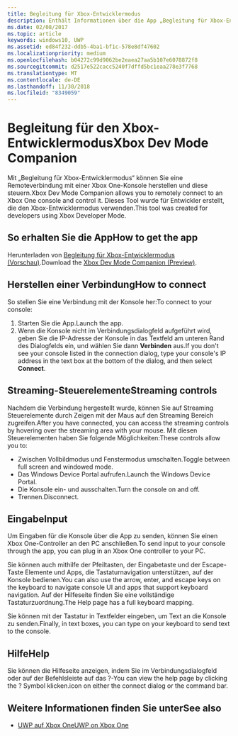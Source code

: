 ```yaml
---
title: Begleitung für Xbox-Entwicklermodus
description: Enthält Informationen über die App „Begleitung für Xbox-Entwicklermodus“.
ms.date: 02/08/2017
ms.topic: article
keywords: windows10, UWP
ms.assetid: ed84f232-ddb5-4ba1-bf1c-578e8df47602
ms.localizationpriority: medium
ms.openlocfilehash: b04272c99d9062be2eaea27aa5b107e6078872f8
ms.sourcegitcommit: d2517e522cacc5240f7dffd5bc1eaa278e3f7768
ms.translationtype: MT
ms.contentlocale: de-DE
ms.lasthandoff: 11/30/2018
ms.locfileid: "8349059"
---
```

# <a name="xbox-dev-mode-companion"></a><span data-ttu-id="e56c8-104">Begleitung für den Xbox-Entwicklermodus</span><span class="sxs-lookup"><span data-stu-id="e56c8-104">Xbox Dev Mode Companion</span></span>

<span data-ttu-id="e56c8-105">Mit „Begleitung für Xbox-Entwicklermodus“ können Sie eine Remoteverbindung mit einer Xbox One-Konsole herstellen und diese steuern.</span><span class="sxs-lookup"><span data-stu-id="e56c8-105">Xbox Dev Mode Companion allows you to remotely connect to an Xbox One console and control it.</span></span> <span data-ttu-id="e56c8-106">Dieses Tool wurde für Entwickler erstellt, die den Xbox-Entwicklermodus verwenden.</span><span class="sxs-lookup"><span data-stu-id="e56c8-106">This tool was created for developers using Xbox Developer Mode.</span></span>

## <a name="how-to-get-the-app"></a><span data-ttu-id="e56c8-107">So erhalten Sie die App</span><span class="sxs-lookup"><span data-stu-id="e56c8-107">How to get the app</span></span>  
<span data-ttu-id="e56c8-108">Herunterladen von [Begleitung für Xbox-Entwicklermodus (Vorschau)](https://www.microsoft.com/store/p/xbox-dev-mode-companion/9nblggh519cp).</span><span class="sxs-lookup"><span data-stu-id="e56c8-108">Download the [Xbox Dev Mode Companion (Preview)](https://www.microsoft.com/store/p/xbox-dev-mode-companion/9nblggh519cp).</span></span>

## <a name="how-to-connect"></a><span data-ttu-id="e56c8-109">Herstellen einer Verbindung</span><span class="sxs-lookup"><span data-stu-id="e56c8-109">How to connect</span></span>   
<span data-ttu-id="e56c8-110">So stellen Sie eine Verbindung mit der Konsole her:</span><span class="sxs-lookup"><span data-stu-id="e56c8-110">To connect to your console:</span></span>

1. <span data-ttu-id="e56c8-111">Starten Sie die App.</span><span class="sxs-lookup"><span data-stu-id="e56c8-111">Launch the app.</span></span>   
2. <span data-ttu-id="e56c8-112">Wenn die Konsole nicht im Verbindungsdialogfeld aufgeführt wird, geben Sie die IP-Adresse der Konsole in das Textfeld am unteren Rand des Dialogfelds ein, und wählen Sie dann **Verbinden** aus.</span><span class="sxs-lookup"><span data-stu-id="e56c8-112">If you don't see your console listed in the connection dialog, type your console's IP address in the text box at the bottom of the dialog, and then select **Connect**.</span></span>

## <a name="streaming-controls"></a><span data-ttu-id="e56c8-113">Streaming-Steuerelemente</span><span class="sxs-lookup"><span data-stu-id="e56c8-113">Streaming controls</span></span>
<span data-ttu-id="e56c8-114">Nachdem die Verbindung hergestellt wurde, können Sie auf Streaming Steuerelemente durch Zeigen mit der Maus auf den Streaming Bereich zugreifen.</span><span class="sxs-lookup"><span data-stu-id="e56c8-114">After you have connected, you can access the streaming controls by hovering over the streaming area with your mouse.</span></span> <span data-ttu-id="e56c8-115">Mit diesen Steuerelementen haben Sie folgende Möglichkeiten:</span><span class="sxs-lookup"><span data-stu-id="e56c8-115">These controls allow you to:</span></span>
* <span data-ttu-id="e56c8-116">Zwischen Vollbildmodus und Fenstermodus umschalten.</span><span class="sxs-lookup"><span data-stu-id="e56c8-116">Toggle between full screen and windowed mode.</span></span>
* <span data-ttu-id="e56c8-117">Das Windows Device Portal aufrufen.</span><span class="sxs-lookup"><span data-stu-id="e56c8-117">Launch the Windows Device Portal.</span></span>
* <span data-ttu-id="e56c8-118">Die Konsole ein- und ausschalten.</span><span class="sxs-lookup"><span data-stu-id="e56c8-118">Turn the console on and off.</span></span>
* <span data-ttu-id="e56c8-119">Trennen.</span><span class="sxs-lookup"><span data-stu-id="e56c8-119">Disconnect.</span></span>

## <a name="input"></a><span data-ttu-id="e56c8-120">Eingabe</span><span class="sxs-lookup"><span data-stu-id="e56c8-120">Input</span></span>
<span data-ttu-id="e56c8-121">Um Eingaben für die Konsole über die App zu senden, können Sie einen Xbox One-Controller an den PC anschließen.</span><span class="sxs-lookup"><span data-stu-id="e56c8-121">To send input to your console through the app, you can plug in an Xbox One controller to your PC.</span></span>   
    
<span data-ttu-id="e56c8-122">Sie können auch mithilfe der Pfeiltasten, der Eingabetaste und der Escape-Taste Elemente und Apps, die Tastaturnavigation unterstützen, auf der Konsole bedienen.</span><span class="sxs-lookup"><span data-stu-id="e56c8-122">You can also use the arrow, enter, and escape keys on the keyboard to navigate console UI and apps that support keyboard navigation.</span></span> <span data-ttu-id="e56c8-123">Auf der Hilfeseite finden Sie eine vollständige Tastaturzuordnung.</span><span class="sxs-lookup"><span data-stu-id="e56c8-123">The Help page has a full keyboard mapping.</span></span>   
   
<span data-ttu-id="e56c8-124">Sie können mit der Tastatur in Textfelder eingeben, um Text an die Konsole zu senden.</span><span class="sxs-lookup"><span data-stu-id="e56c8-124">Finally, in text boxes, you can type on your keyboard to send text to the console.</span></span>   

## <a name="help"></a><span data-ttu-id="e56c8-125">Hilfe</span><span class="sxs-lookup"><span data-stu-id="e56c8-125">Help</span></span>
<span data-ttu-id="e56c8-126">Sie können die Hilfeseite anzeigen, indem Sie im Verbindungsdialogfeld oder auf der Befehlsleiste auf das ?-</span><span class="sxs-lookup"><span data-stu-id="e56c8-126">You can view the help page by clicking the ?</span></span> <span data-ttu-id="e56c8-127">Symbol klicken.</span><span class="sxs-lookup"><span data-stu-id="e56c8-127">icon on either the connect dialog or the command bar.</span></span>

## <a name="see-also"></a><span data-ttu-id="e56c8-128">Weitere Informationen finden Sie unter</span><span class="sxs-lookup"><span data-stu-id="e56c8-128">See also</span></span>
- [<span data-ttu-id="e56c8-129">UWP auf Xbox One</span><span class="sxs-lookup"><span data-stu-id="e56c8-129">UWP on Xbox One</span></span>](index.md)
